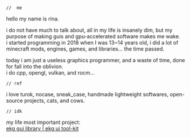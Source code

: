 `//  me`

hello my name is rina.

i do not have much to talk about, all in my life is insanely dim, but my purpose of making guis and gpu-accelerated software makes me wake.  
i started programming in 2018 when I was 13~14 years old, i did a lot of minecraft mods, engines, games, and libraries... the time passed.

today i am just a useless graphics programmer, and a waste of time, done for fall into the oblivion.  
i do cpp, opengl, vulkan, and rocm...

`// ref`

i love turok, nocase, sneak_case, handmade lightweight softwares, open-source projects, cats, and cows.

`// idk`

my life most important project:  
[ekg gui library | ekg ui tool-kit](https://github.com/vokegpu/ekg-ui-library)
